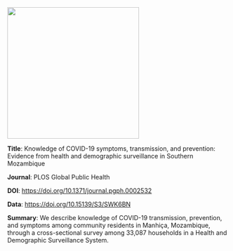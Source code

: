 <img src="https://github.com/user-attachments/assets/4463dbb4-7aa2-4a82-b812-b10a4a9759a6" width="300">

**Title**: Knowledge of COVID-19 symptoms, transmission, and prevention: Evidence from health and demographic surveillance in Southern Mozambique

**Journal**: PLOS Global Public Health

**DOI**: https://doi.org/10.1371/journal.pgph.0002532

**Data**: https://doi.org/10.15139/S3/SWK6BN 

**Summary**: We describe knowledge of COVID-19 transmission, prevention, and symptoms among community residents in Manhiça, Mozambique, through a cross-sectional survey among 33,087 households in a Health and Demographic Surveillance System.
